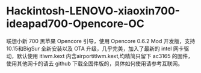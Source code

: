 # Hackintosh-LENOVO-xiaoxin700-ideapad700-Opencore-OC
联想小新 700 黑苹果 Opencore 引导，使用 Opencore 0.6.2 Mod 开发版，支持 10.15和BigSur 全新安装以及 OTA 升级，几乎完美，加入了最新的 intel 网卡驱动，默认使用 itlwm.kext 内含airportitlwm.kext,均精简只留下 ac3165 的固件，使用其他网卡的请去 github 下载全固件版的，具体如何使用请参考互联网。